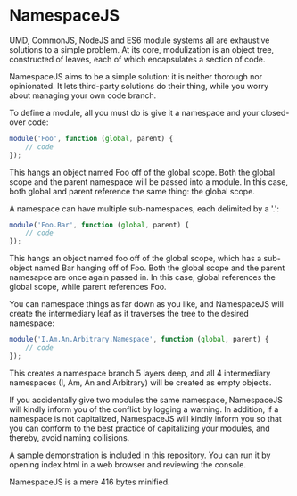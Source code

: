 NamespaceJS
===========

UMD, CommonJS, NodeJS and ES6 module systems all are exhaustive solutions to a simple problem. At its core, modulization is an object tree, constructed of leaves, each of which encapsulates a section of code.

NamespaceJS aims to be a simple solution: it is neither thorough nor opinionated. It lets third-party solutions do their thing, while you worry about managing your own code branch.

To define a module, all you must do is give it a namespace and your closed-over code:

```javascript
module('Foo', function (global, parent) {
    // code
});
```

This hangs an object named Foo off of the global scope. Both the global scope and the parent namespace will be passed into a module. In this case, both global and parent reference the same thing: the global scope.

A namespace can have multiple sub-namespaces, each delimited by a '.':

```javascript
module('Foo.Bar', function (global, parent) {
    // code
});
```

This hangs an object named foo off of the global scope, which has a sub-object named Bar hanging off of Foo. Both the global scope and the parent namesapce are once again passed in. In this case, global references the global scope, while parent references Foo.

You can namespace things as far down as you like, and NamespaceJS will create the intermediary leaf as it traverses the tree to the desired namespace:

```javascript
module('I.Am.An.Arbitrary.Namespace', function (global, parent) {
    // code 
});
```

This creates a namespace branch 5 layers deep, and all 4 intermediary namespaces (I, Am, An and Arbitrary) will be created as empty objects.

If you accidentally give two modules the same namespace, NamespaceJS will kindly inform you of the conflict by logging a warning. In addition, if a namespace is not capitalized, NamespaceJS will kindly inform you so that you can conform to the best practice of capitalizing your modules, and thereby, avoid naming collisions.

A sample demonstration is included in this repository. You can run it by opening index.html in a web browser and reviewing the console.

NamespaceJS is a mere 416 bytes minified.
